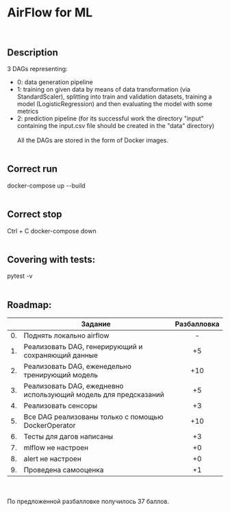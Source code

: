 # AirFlow for ML<br><br>
## Description<br>
3 DAGs representing:<br>
- 0: data generation pipeline 
- 1: training on given data by means of data transformation (via StandardScaler), splitting into train and validation datasets, training a model (LogisticRegression) 
and then evaluating the model with some metrics
- 2: prediction pipeline (for its successful work the directory "input" containing the input.csv file should be created in the "data" directory)<br><br>
All the DAGs are stored in the form of Docker images.
<br><br>
## Correct run<br>
docker-compose up --build
<br><br>
## Correct stop<br>
Ctrl + C
docker-compose down
<br><br>
## Covering with tests:<br>
pytest -v
<br>
<br>
## Roadmap:

|  |Задание|Разбалловка|
|---|-------------------------------------------------------------------------------------------------------------|:-------------:|
|0.|Поднять локально airflow|-|
|1.|Реализовать DAG, генерирующий и сохраняющий данные|+5|
|2.|Реализовать DAG, еженедельно тренирующий модель|+10|
|3.|Реализовать DAG, ежедневно использующий модель для предсказаний|+5|
|4.|Реализовать сенсоры|+3|
|5.|Все DAG реализованы только с помощью DockerOperator|+10|
|6.|Тесты для дагов написаны|+3|
|7.|mlflow не настроен|+0|
|8.|alert не настроен|+0|
|9.|Проведена самооценка|+1|
<br>
<br>
По предложенной разбалловке получилось 37 баллов.
<br>
<br>
